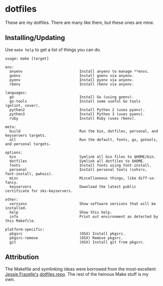 # dotfiles

These are my dotfiles.  There are many like them, but these ones are
mine.

## Installing/Updating

Use `make help` to get a list of things you can do.

```console
usage: make [target]

env:
  anyenv                          Install anyenv to manage **envs.
  goenv                           Install goenv via anyenv.
  pyenv                           Install pyenv via anyenv.
  rbenv                           Install rbenv via anyenv.

languages:
  go                              Install Go (using goenv).
  go-tools                        Install some useful Go tools (golint, cover).
  python2                         Install Python 2 (uses pyenv).
  python3                         Install Python 3 (uses pyenv).
  ruby                            Install Ruby (uses rbenv).

meta:
  build                           Run the bin, dotfiles, personal, and keyservers targets.
  all                             Run the default, fonts, go, gotools, and personal targets.

options:
  bin                             Symlink all bin files to $HOME/bin.
  dotfiles                        Symlink all dotfiles to $HOME.
  fonts                           Install fonts using font-install.
  personal                        Install personal tools (sshsrv, font-install, pwhois).
  misc                            Miscellaneous things, like diff-so-fancy.
  keyservers                      Download the latest public certificate for sks-keyservers.

other:
  versions                        Show software versions that will be installed.
  help                            Show this help.
  info                            Print out environment as detected by this Makefile.

platform-specific:
  pkgsrc                          (OSX) Install pkgsrc.
  pkgsrc-remove                   (OSX) Remove pkgsrc.
  git                             (OSX) Install git from pkgsrc.
```


## Attribution
The Makefile and symlinking ideas were borrowed from the most-excellent
[Jessie Frazelle's](https://twitter.com/jessfraz)
[dotfiles repo](https://github.com/jfrazelle/dotfiles).
The rest of the heinous Make stuff is my own.
